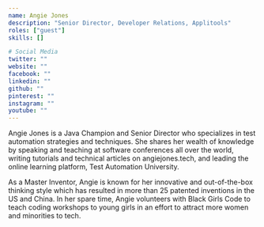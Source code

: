 ```yaml
---
name: Angie Jones
description: "Senior Director, Developer Relations, Applitools"
roles: ["guest"]
skills: []

# Social Media
twitter: ""
website: ""
facebook: ""
linkedin: ""
github: ""
pinterest: ""
instagram: ""
youtube: ""
---
```


Angie Jones is a Java Champion and Senior Director who specializes in test automation strategies and techniques. She shares her wealth of knowledge by speaking and teaching at software conferences all over the world, writing tutorials and technical articles on angiejones.tech, and leading the online learning platform, Test Automation University.

As a Master Inventor, Angie is known for her innovative and out-of-the-box thinking style which has resulted in more than 25 patented inventions in the US and China. In her spare time, Angie volunteers with Black Girls Code to teach coding workshops to young girls in an effort to attract more women and minorities to tech.


<!--more-->
